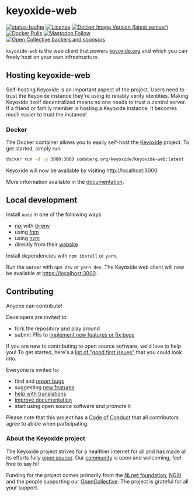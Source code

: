 # keyoxide-web

[![status-badge](https://ci.codeberg.org/api/badges/5919/status.svg)](https://ci.codeberg.org/repos/5919)
[![License](https://img.shields.io/badge/license-AGPL--v3-blue?style=flat)](https://codeberg.org/keyoxide/web/src/branch/main/LICENSE)
[![Docker Image Version (latest semver)](https://img.shields.io/docker/v/keyoxide/keyoxide?sort=semver&style=flat)](https://hub.docker.com/r/keyoxide/keyoxide)
[![Docker Pulls](https://img.shields.io/docker/pulls/keyoxide/keyoxide?style=flat)](https://hub.docker.com/r/keyoxide/keyoxide)
[![Mastodon Follow](https://img.shields.io/mastodon/follow/247838?domain=https%3A%2F%2Ffosstodon.org&style=flat)](https://fosstodon.org/@keyoxide)
[![Open Collective backers and sponsors](https://img.shields.io/opencollective/all/keyoxide?style=flat)](https://opencollective.com/keyoxide)

`keyoxide-web` is the web client that powers [keyoxide.org](https://keyoxide.org) and which you can freely host on your own infrastructure.

## Hosting keyoxide-web

Self-hosting Keyoxide is an important aspect of the project. Users need to trust the Keyoxide instance they're using to reliably verify identities. Making Keyoxide itself decentralized means no one needs to trust a central server. If a friend or family member is hosting a Keyoxide instance, it becomes much easier to trust the instance!

### Docker

The Docker container allows you to easily self-host the [Keyoxide](https://keyoxide.org) project. To get started, simply run:

```sh
docker run -d -p 3000:3000 codeberg.org/keyoxide/keyoxide-web:latest
```

Keyoxide will now be available by visiting http://localhost:3000.

More information available in the [documentation](https://docs.keyoxide.org/guides/self-hosting/).

## Local development

Install `node` in one of the following ways:

  - [nix](https://nixos.org/guides/install-nix.html) with [direnv](https://direnv.net/)
  - using [fnm](https://github.com/Schniz/fnm)
  - using [nvm](https://github.com/nvm-sh/nvm)
  - directly from their [website](https://nodejs.org/)

Install dependencies with `npm install` or `yarn`.

Run the server with `npm dev` or `yarn dev`. The Keyoxide web client will now be available at [https://localhost:3000](https://localhost:3000).

## Contributing

Anyone can contribute!

Developers are invited to:

- fork the repository and play around
- submit PRs to [implement new features or fix bugs](https://codeberg.org/keyoxide/keyoxide-web/issues)

If you are new to contributing to open source software, we'd love to help you! To get started, here's a [list of "good first issues"](https://codeberg.org/keyoxide/keyoxide-web/issues?q=&type=all&state=open&labels=183598) that you could look into.

Everyone is invited to:

- find and [report bugs](https://codeberg.org/keyoxide/keyoxide-web/issues/new/choose)
- suggesting [new features](https://codeberg.org/keyoxide/keyoxide-web/issues/new/choose)
- [help with translations](https://translate.codeberg.org/projects/keyoxide/)
- [improve documentation](https://codeberg.org/keyoxide/keyoxide-docs)
- start using open source software and promote it

Please note that this project has a [Code of Conduct](https://codeberg.org/keyoxide/web/src/branch/main/CODE_OF_CONDUCT.md) that all contributors agree to abide when participating.

### About the Keyoxide project

The Keyoxide project strives for a healthier internet for all and has made all its efforts fully [open source](https://codeberg.org/keyoxide). Our [community](https://docs.keyoxide.org/community/) is open and welcoming, feel free to say hi!

Funding for the project comes primarily from the [NLnet foundation](https://nlnet.nl/), [NGI0](https://www.ngi.eu/) and the people supporting our [OpenCollective](https://opencollective.com/keyoxide). The project is grateful for all your support.
